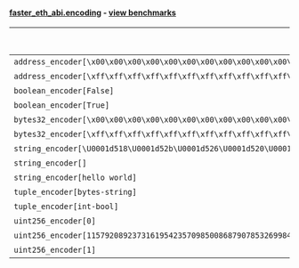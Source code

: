 #### [faster_eth_abi.encoding](https://github.com/BobTheBuidler/faster-eth-abi/blob/master/faster_eth_abi/encoding.py) - [view benchmarks](https://github.com/BobTheBuidler/faster-eth-abi/blob/master/benchmarks/test_encoding_benchmarks.py)

| Function | Reference Mean | Faster Mean | % Change | Speedup (%) | x Faster | Faster |
|----------|---------------|-------------|----------|-------------|----------|--------|
| `address_encoder[\x00\x00\x00\x00\x00\x00\x00\x00\x00\x00\x00\x00\x00\x00\x00\x00\x00\x00\x00\x01]` | 0.012440972974364065 | 0.006999943971634898 | 43.73% | 77.73% | 1.78x | ✅ |
| `address_encoder[\xff\xff\xff\xff\xff\xff\xff\xff\xff\xff\xff\xff\xff\xff\xff\xff\xff\xff\xff\xff]` | 0.01247490302565287 | 0.007006500781692883 | 43.84% | 78.05% | 1.78x | ✅ |
| `boolean_encoder[False]` | 0.007064947297873482 | 0.004892857105525978 | 30.74% | 44.39% | 1.44x | ✅ |
| `boolean_encoder[True]` | 0.007050301071430048 | 0.004859979148519225 | 31.07% | 45.07% | 1.45x | ✅ |
| `bytes32_encoder[\x00\x00\x00\x00\x00\x00\x00\x00\x00\x00\x00\x00\x00\x00\x00\x00\x00\x00\x00\x00\x00\x00\x00\x00\x00\x00\x00\x00\x00\x00\x00\x00]` | 0.006960818041956519 | 0.004855252810943175 | 30.25% | 43.37% | 1.43x | ✅ |
| `bytes32_encoder[\xff\xff\xff\xff\xff\xff\xff\xff\xff\xff\xff\xff\xff\xff\xff\xff\xff\xff\xff\xff\xff\xff\xff\xff\xff\xff\xff\xff\xff\xff\xff\xff]` | 0.006981376894369968 | 0.004862125465351845 | 30.36% | 43.59% | 1.44x | ✅ |
| `string_encoder[\U0001d518\U0001d52b\U0001d526\U0001d520\U0001d52c\U0001d521\U0001d522]` | 0.011702408682355567 | 0.007188975123188561 | 38.57% | 62.78% | 1.63x | ✅ |
| `string_encoder[]` | 0.011510994325587574 | 0.006963955492959889 | 39.50% | 65.29% | 1.65x | ✅ |
| `string_encoder[hello world]` | 0.011651472517646385 | 0.007072861599998045 | 39.30% | 64.73% | 1.65x | ✅ |
| `tuple_encoder[bytes-string]` | 0.013505837972592704 | 0.008642320877201152 | 36.01% | 56.28% | 1.56x | ✅ |
| `tuple_encoder[int-bool]` | 0.010228197484538607 | 0.007540741638466058 | 26.27% | 35.64% | 1.36x | ✅ |
| `uint256_encoder[0]` | 0.00859957565486401 | 0.006245444112501985 | 27.37% | 37.69% | 1.38x | ✅ |
| `uint256_encoder[115792089237316195423570985008687907853269984665640564039457584007913129639935]` | 0.008685947756515341 | 0.006250273717946642 | 28.04% | 38.97% | 1.39x | ✅ |
| `uint256_encoder[1]` | 0.008551316747825102 | 0.006154532607595258 | 28.03% | 38.94% | 1.39x | ✅ |
